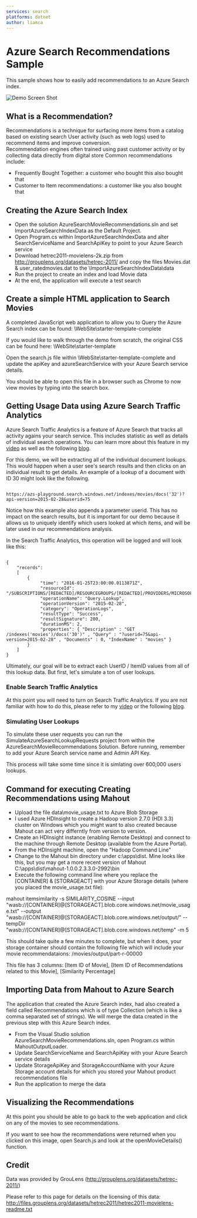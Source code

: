 ```yaml
---
services: search
platforms: dotnet
author: liamca
---
```


# Azure Search Recommendations Sample

This sample shows how to easily add recommendations to an Azure Search index.  

![Demo Screen Shot](https://raw.githubusercontent.com/liamca/azure-search-recommendations/master/product_recommendations.png)

## What is a Recommendation?

Recommendations is a technique for surfacing more items from a catalog based on existing search User activity (such as web logs) used to recommend items and improve conversion.  
Recommendation engines often trained using past customer activity or by collecting data directly from digital store
Common recommendations include: 
- Frequently Bought Together: a customer who bought this also bought that
- Customer to Item recommendations: a customer like you also bought that

## Creating the Azure Search Index

- Open the solution AzureSearchMovieRecommendations.sln and set ImportAzureSearchIndexData as the Default Project.  
- Open Program.cs within ImportAzureSearchIndexData and alter SearchServiceName and SearchApiKey to point to your Azure Search service
- Download hetrec2011-movielens-2k.zip from http://grouplens.org/datasets/hetrec-2011/ and copy the files Movies.dat & user_ratedmovies.dat to the \ImportAzureSearchIndexData\data
- Run the project to create an index and load Movie data 
- At the end, the application will execute a test search

## Create a simple HTML application to Search Movies

A completed JavaScript web application to allow you to Query the Azure Search index can be found: 
\WebSite\starter-template-complete

If you would like to walk through the demo from scratch, the original CSS can be found here:
\WebSite\starter-template

Open the search.js file within \WebSite\starter-template-complete and update the apiKey and azureSearchService with your Azure Search service details.

You should be able to open this file in a browser such as Chrome to now view movies by typing into the search box.

## Getting Usage Data using Azure Search Traffic Analytics
Azure Search Traffic Analytics is a feature of Azure Search that tracks all activity agains your search service.  This includes statistic as well as details of individual search operations.  You can learn more about this feature in my [video](https://channel9.msdn.com/Shows/Data-Exposed/Custom-Analyzers-Search-Analytics--Portal-Querying-in-Azure-Search) as well as the following [blog](https://azure.microsoft.com/en-us/documentation/articles/search-traffic-analytics/).

For this demo, we will be extracting all of the individual document lookups.  This would happen when a user see's search results and then clicks on an individual result to get details.  An example of a lookup of a document with ID 30 might look like the following.
<pre><code>
https://azs-playground.search.windows.net/indexes/movies/docs('32')?api-version=2015-02-28&userid=75
</code></pre>
Notice how this example also appends a parameter userid.  This has no impact on the search results, but it is important for our demo because it allows us to uniquely identify which users looked at which items, and will be later used in our recommendations analysis.

In the Search Traffic Analytics, this operation will be logged and will look like this:
<pre><code>
{
	"records": 
	[
		{
			 "time": "2016-01-25T23:00:00.0113871Z",
			 "resourceId": "/SUBSCRIPTIONS/[REDACTED]/RESOURCEGROUPS/[REDACTED]/PROVIDERS/MICROSOFT.SEARCH/SEARCHSERVICES/[REDACTED]",
			 "operationName": "Query.Lookup",
			 "operationVersion": "2015-02-28",
			 "category": "OperationLogs",
			 "resultType": "Success",
			 "resultSignature": 200,
			 "durationMS": 2,
			 "properties": { "Description" : "GET /indexes('movies')/docs('30')" , "Query" : "?userid=75&api-version=2015-02-28" , "Documents" : 0, "IndexName" : "movies" }
		}
	]
}
</code></pre>

Ultimately, our goal will be to extract each UserID / ItemID values from all of this lookup data.  But first, let's simulate a ton of user lookups.

### Enable Search Traffic Analytics

At this point you will need to turn on Search Traffic Analytics.  If you are not familiar with how to do this, please refer to my [video](https://channel9.msdn.com/Shows/Data-Exposed/Custom-Analyzers-Search-Analytics--Portal-Querying-in-Azure-Search) or the following [blog](https://azure.microsoft.com/en-us/documentation/articles/search-traffic-analytics/).

### Simulating User Lookups

To simulate these user requests you can run the SimulateAzureSearchLookupRequests project from within the AzureSearchMovieRecommendations Solution.  Before running, remember to add your Azure Search service name and Admin API Key.  

This process will take some time since it is simlating over 600,000 users lookups.  

## Command for executing Creating Recommendations using Mahout

- Upload the file data\movie_usage.txt to Azure Blob Storage 
- I used Azure HDInsight to create a Hadoop version 2.7.0  (HDI 3.3) cluster on Windows which you might want to also created because Mahout can act very differntly from version to version.
- Create an HDInsight instance (enabling Remote Desktop) and connect to the machine through Remote Desktop (available from the Azure Portal).  
- From the HDInsight machine, open the "Hadoop Command Line"
- Change to the Mahout bin directory under c:\apps\dist.  Mine looks like this, but you may get a more recent version of Mahout
	C:\apps\dist\mahout-1.0.0.2.3.3.0-2992\bin
- Execute the following command line where you replace the [CONTAINER] & [STORAGEACT] with your Azure Storage details (where you placed the movie_usage.txt file):

mahout itemsimilarity -s SIMILARITY_COSINE --input "wasb://[CONTAINER]@[STORAGEACT].blob.core.windows.net/movie_usage.txt" --output "wasb://[CONTAINER]@[STORAGEACT].blob.core.windows.net/output/" --tempDir "wasb://[CONTAINER]@[STORAGEACT].blob.core.windows.net/temp" -m 5

This should take quite a few minutes to complete, but when it does, your storage container should contain the following file which will include your movie recommendataions:
/movies/output/part-r-00000

This file has 3 columns: [Item ID of Movie], [Item ID of Recommendations related to this Movie], [Similarity Percentage]

## Importing Data from Mahout to Azure Search

The application that created the Azure Search index, had also created a field called Recommendations which is of type Collection (which is like a comma separated set of strings).  We will merge the data created in the previous step with this Azure Search index.  

- From the Visual Studio solution AzureSearchMovieRecommendations.sln, open Program.cs within MahoutOutputLoader.
- Update SearchServiceName and SearchApiKey with your Azure Search service details
- Update StorageApiKey and StorageAccountName with your Azure Storage account details for which you stored your Mahout product recommendations file
- Run the application to merge the data
 
## Visualizing the Recommendations
At this point you should be able to go back to the web application and click on any of the movies to see recommendations.

If you want to see how the recommendations were returned when you clicked on this image, open Search.js and look at the openMovieDetails() function.

## Credit

Data was provided by GrouLens (http://grouplens.org/datasets/hetrec-2011/)

Please refer to this page for details on the licensing of this data: http://files.grouplens.org/datasets/hetrec2011/hetrec2011-movielens-readme.txt


